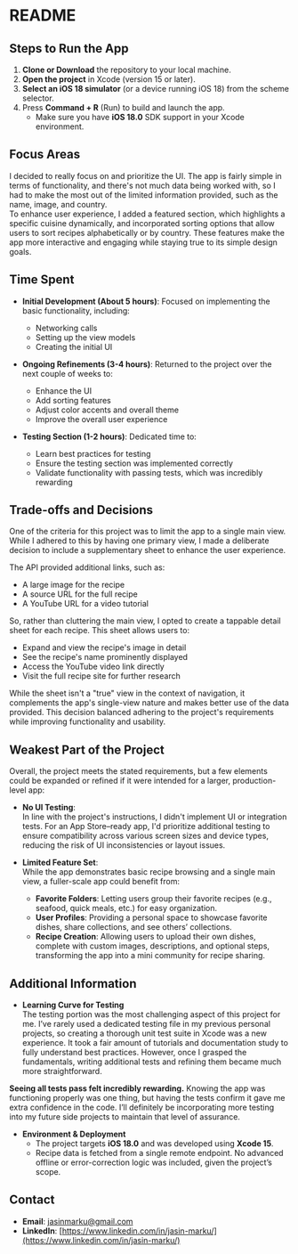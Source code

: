 # README

## Steps to Run the App
1. **Clone or Download** the repository to your local machine.
2. **Open the project** in Xcode (version 15 or later).
3. **Select an iOS 18 simulator** (or a device running iOS 18) from the scheme selector.
4. Press **Command + R** (Run) to build and launch the app.  
   - Make sure you have **iOS 18.0** SDK support in your Xcode environment.

## Focus Areas
I decided to really focus on and prioritize the UI. The app is fairly simple in terms of functionality, and there's not much data being worked with, so I had to make the most out of the limited information provided, such as the name, image, and country.  
To enhance user experience, I added a featured section, which highlights a specific cuisine dynamically, and incorporated sorting options that allow users to sort recipes alphabetically or by country. These features make the app more interactive and engaging while staying true to its simple design goals.

## Time Spent
- **Initial Development (About 5 hours)**: Focused on implementing the basic functionality, including:
  - Networking calls
  - Setting up the view models
  - Creating the initial UI

- **Ongoing Refinements (3-4 hours)**: Returned to the project over the next couple of weeks to:
  - Enhance the UI
  - Add sorting features
  - Adjust color accents and overall theme
  - Improve the overall user experience

- **Testing Section (1-2 hours)**: Dedicated time to:
  - Learn best practices for testing
  - Ensure the testing section was implemented correctly
  - Validate functionality with passing tests, which was incredibly rewarding

## Trade-offs and Decisions
One of the criteria for this project was to limit the app to a single main view. While I adhered to this by having one primary view, I made a deliberate decision to include a supplementary sheet to enhance the user experience.

The API provided additional links, such as:
- A large image for the recipe
- A source URL for the full recipe
- A YouTube URL for a video tutorial

So, rather than cluttering the main view, I opted to create a tappable detail sheet for each recipe. This sheet allows users to:
- Expand and view the recipe's image in detail
- See the recipe's name prominently displayed
- Access the YouTube video link directly
- Visit the full recipe site for further research

While the sheet isn't a "true" view in the context of navigation, it complements the app's single-view nature and makes better use of the data provided. This decision balanced adhering to the project's requirements while improving functionality and usability.

## Weakest Part of the Project
Overall, the project meets the stated requirements, but a few elements could be expanded or refined if it were intended for a larger, production-level app:

- **No UI Testing**:  
  In line with the project's instructions, I didn't implement UI or integration tests. For an App Store–ready app, I'd prioritize additional testing to ensure compatibility across various screen sizes and device types, reducing the risk of UI inconsistencies or layout issues.

- **Limited Feature Set**:  
  While the app demonstrates basic recipe browsing and a single main view, a fuller-scale app could benefit from:
  - **Favorite Folders**: Letting users group their favorite recipes (e.g., seafood, quick meals, etc.) for easy organization.
  - **User Profiles**: Providing a personal space to showcase favorite dishes, share collections, and see others’ collections.
  - **Recipe Creation**: Allowing users to upload their own dishes, complete with custom images, descriptions, and optional steps, transforming the app into a mini community for recipe sharing.

## Additional Information
- **Learning Curve for Testing**  
The testing portion was the most challenging aspect of this project for me. I’ve rarely used a dedicated testing file in my previous personal projects, so creating a thorough unit test suite in Xcode was a new experience. It took a fair amount of tutorials and documentation study to fully understand best practices. However, once I grasped the fundamentals, writing additional tests and refining them became much more straightforward.

**Seeing all tests pass felt incredibly rewarding.** Knowing the app was functioning properly was one thing, but having the tests confirm it gave me extra confidence in the code. I’ll definitely be incorporating more testing into my future side projects to maintain that level of assurance.

- **Environment & Deployment**  
  - The project targets **iOS 18.0** and was developed using **Xcode 15**.
  - Recipe data is fetched from a single remote endpoint. No advanced offline or error-correction logic was included, given the project’s scope.

## Contact
- **Email**: [jasinmarku@gmail.com](mailto:jasinmarku@gmail.com)
- **LinkedIn**: [https://www.linkedin.com/in/jasin-marku/](https://www.linkedin.com/in/jasin-marku/)
